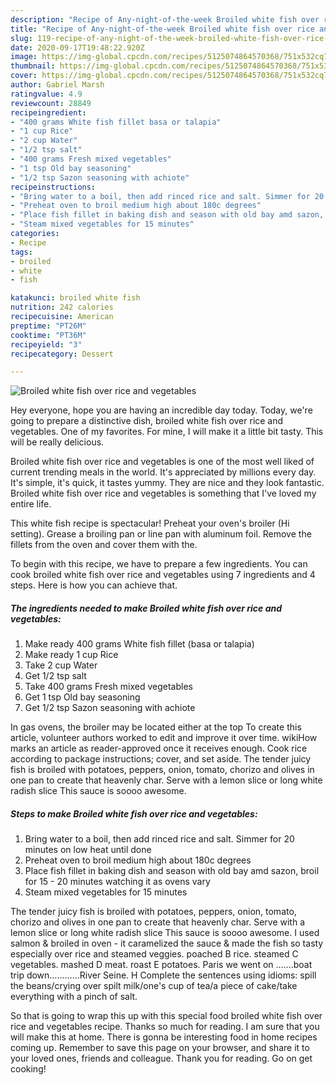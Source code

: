 ```yaml
---
description: "Recipe of Any-night-of-the-week Broiled white fish over rice and vegetables"
title: "Recipe of Any-night-of-the-week Broiled white fish over rice and vegetables"
slug: 119-recipe-of-any-night-of-the-week-broiled-white-fish-over-rice-and-vegetables
date: 2020-09-17T19:48:22.920Z
image: https://img-global.cpcdn.com/recipes/5125074864570368/751x532cq70/broiled-white-fish-over-rice-and-vegetables-recipe-main-photo.jpg
thumbnail: https://img-global.cpcdn.com/recipes/5125074864570368/751x532cq70/broiled-white-fish-over-rice-and-vegetables-recipe-main-photo.jpg
cover: https://img-global.cpcdn.com/recipes/5125074864570368/751x532cq70/broiled-white-fish-over-rice-and-vegetables-recipe-main-photo.jpg
author: Gabriel Marsh
ratingvalue: 4.9
reviewcount: 28849
recipeingredient:
- "400 grams White fish fillet basa or talapia"
- "1 cup Rice"
- "2 cup Water"
- "1/2 tsp salt"
- "400 grams Fresh mixed vegetables"
- "1 tsp Old bay seasoning"
- "1/2 tsp Sazon seasoning with achiote"
recipeinstructions:
- "Bring water to a boil, then add rinced rice and salt. Simmer for 20 minutes on low heat until done"
- "Preheat oven to broil medium high about 180c degrees"
- "Place fish fillet in baking dish and season with old bay amd sazon, broil for 15 - 20 minutes watching it as ovens vary"
- "Steam mixed vegetables for 15 minutes"
categories:
- Recipe
tags:
- broiled
- white
- fish

katakunci: broiled white fish 
nutrition: 242 calories
recipecuisine: American
preptime: "PT26M"
cooktime: "PT36M"
recipeyield: "3"
recipecategory: Dessert

---
```



![Broiled white fish over rice and vegetables](https://img-global.cpcdn.com/recipes/5125074864570368/751x532cq70/broiled-white-fish-over-rice-and-vegetables-recipe-main-photo.jpg)

Hey everyone, hope you are having an incredible day today. Today, we're going to prepare a distinctive dish, broiled white fish over rice and vegetables. One of my favorites. For mine, I will make it a little bit tasty. This will be really delicious.

Broiled white fish over rice and vegetables is one of the most well liked of current trending meals in the world. It's appreciated by millions every day. It's simple, it's quick, it tastes yummy. They are nice and they look fantastic. Broiled white fish over rice and vegetables is something that I've loved my entire life.

This white fish recipe is spectacular! Preheat your oven&#39;s broiler (Hi setting). Grease a broiling pan or line pan with aluminum foil. Remove the fillets from the oven and cover them with the.


To begin with this recipe, we have to prepare a few ingredients. You can cook broiled white fish over rice and vegetables using 7 ingredients and 4 steps. Here is how you can achieve that.

<!--inarticleads1-->

##### The ingredients needed to make Broiled white fish over rice and vegetables:

1. Make ready 400 grams White fish fillet (basa or talapia)
1. Make ready 1 cup Rice
1. Take 2 cup Water
1. Get 1/2 tsp salt
1. Take 400 grams Fresh mixed vegetables
1. Get 1 tsp Old bay seasoning
1. Get 1/2 tsp Sazon seasoning with achiote


In gas ovens, the broiler may be located either at the top To create this article, volunteer authors worked to edit and improve it over time. wikiHow marks an article as reader-approved once it receives enough. Cook rice according to package instructions; cover, and set aside. The tender juicy fish is broiled with potatoes, peppers, onion, tomato, chorizo and olives in one pan to create that heavenly char. Serve with a lemon slice or long white radish slice This sauce is soooo awesome. 

<!--inarticleads2-->

##### Steps to make Broiled white fish over rice and vegetables:

1. Bring water to a boil, then add rinced rice and salt. Simmer for 20 minutes on low heat until done
1. Preheat oven to broil medium high about 180c degrees
1. Place fish fillet in baking dish and season with old bay amd sazon, broil for 15 - 20 minutes watching it as ovens vary
1. Steam mixed vegetables for 15 minutes


The tender juicy fish is broiled with potatoes, peppers, onion, tomato, chorizo and olives in one pan to create that heavenly char. Serve with a lemon slice or long white radish slice This sauce is soooo awesome. I used salmon &amp; broiled in oven - it caramelized the sauce &amp; made the fish so tasty especially over rice and steamed veggies. poached B rice. steamed C vegetables. mashed D meat. roast E potatoes. Paris we went on …….boat trip down…………River Seine. H Complete the sentences using idioms: spill the beans/crying over spilt milk/one&#39;s cup of tea/a piece of cake/take everything with a pinch of salt. 

So that is going to wrap this up with this special food broiled white fish over rice and vegetables recipe. Thanks so much for reading. I am sure that you will make this at home. There is gonna be interesting food in home recipes coming up. Remember to save this page on your browser, and share it to your loved ones, friends and colleague. Thank you for reading. Go on get cooking!
